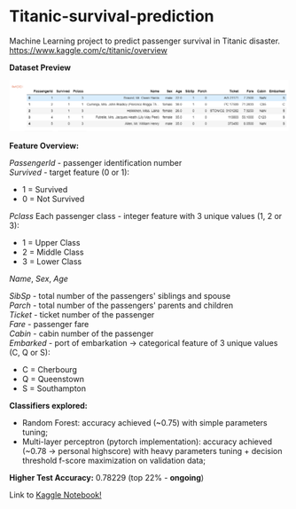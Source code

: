 # Titanic-survival-prediction

Machine Learning project to predict passenger survival in Titanic disaster.\
https://www.kaggle.com/c/titanic/overview

**Dataset Preview**

<img src="https://github.com/franciscocms/Titanic-survival-prediction/blob/master/images/df_head.png" width=800>

**Feature Overview:**

*PassengerId* - passenger identification number\
*Survived* - target feature (0 or 1):
* 1 = Survived
* 0 = Not Survived

*Pclass* Each passenger class - integer feature with 3 unique values (1, 2 or 3):
* 1 = Upper Class
* 2 = Middle Class
* 3 = Lower Class


*Name*, *Sex*, *Age*

*SibSp* - total number of the passengers' siblings and spouse\
*Parch* - total number of the passengers' parents and children\
*Ticket* - ticket number of the passenger\
*Fare* - passenger fare\
*Cabin* - cabin number of the passenger\
*Embarked* - port of embarkation -> categorical feature of 3 unique values (C, Q or S):
* C = Cherbourg
* Q = Queenstown
* S = Southampton


**Classifiers explored:** 
* Random Forest: accuracy achieved (~0.75) with simple parameters tuning;
* Multi-layer perceptron (pytorch implementation): accuracy achieved (~0.78 -> personal highscore) with heavy parameters tuning + decision threshold f-score maximization on validation data;

**Higher Test Accuracy:** 0.78229 (top 22% - **ongoing**)


Link to [Kaggle Notebook!](https://www.kaggle.com/franciscosilva10/titanic-notebook)

